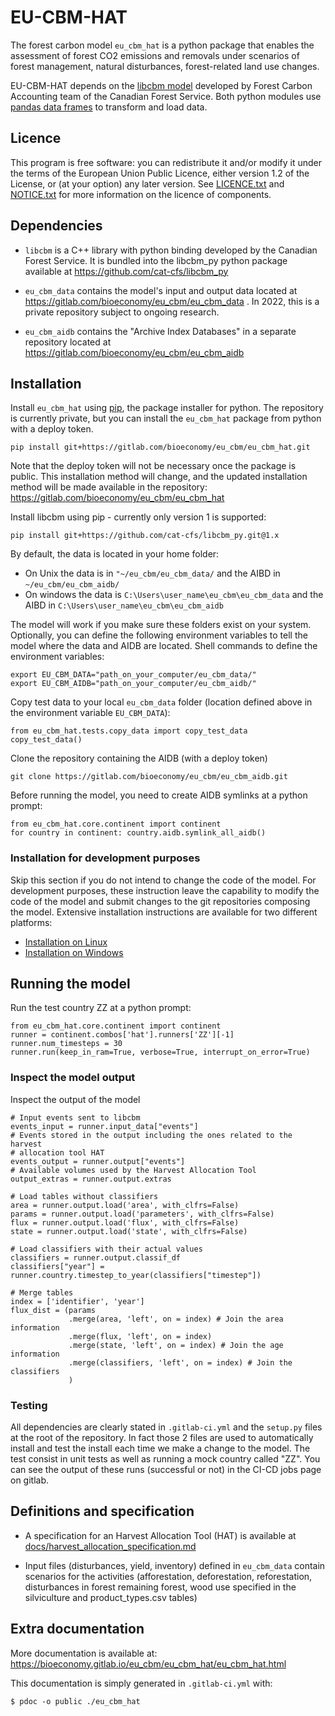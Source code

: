 # EU-CBM-HAT

The forest carbon model `eu_cbm_hat` is a python package that enables the assessment of 
forest CO2 emissions and removals under scenarios of forest management, natural 
disturbances, forest-related land use changes.

EU-CBM-HAT depends on the [libcbm model](https://github.com/cat-cfs/libcbm_py) developed 
by Forest Carbon Accounting team of the Canadian Forest Service. Both python modules use 
[pandas data frames](https://pandas.pydata.org/) to transform and load data.


## Licence

This program is free software: you can redistribute it and/or modify it under the terms 
of the European Union Public Licence, either version 1.2 of the License, or (at your 
option) any later version. See [LICENCE.txt](LICENCE.txt) and [NOTICE.txt](NOTICE.txt) 
for more information on the licence of components.


## Dependencies

* `libcbm` is a C++ library with python binding developed by the Canadian Forest 
  Service. It is bundled into the libcbm_py python package available at 
  https://github.com/cat-cfs/libcbm_py

* `eu_cbm_data` contains the model's input and output data located at 
  https://gitlab.com/bioeconomy/eu_cbm/eu_cbm_data . In 2022, this is a private 
  repository subject to ongoing research.

* `eu_cbm_aidb` contains the "Archive Index Databases" in a separate repository located 
  at https://gitlab.com/bioeconomy/eu_cbm/eu_cbm_aidb


## Installation

Install `eu_cbm_hat` using [pip](https://pip.pypa.io/en/stable/), the package installer 
for python. The repository is currently private, but you can install the `eu_cbm_hat` 
package from python with a deploy token.

    pip install git+https://gitlab.com/bioeconomy/eu_cbm/eu_cbm_hat.git

Note that the deploy token will not be necessary once the package is public. This 
installation method will change, and the updated installation method will be made 
available in the repository: https://gitlab.com/bioeconomy/eu_cbm/eu_cbm_hat

Install libcbm using pip - currently only version 1 is supported:

    pip install git+https://github.com/cat-cfs/libcbm_py.git@1.x

By default, the data is located in your home folder:

- On Unix the data is in `"~/eu_cbm/eu_cbm_data/` and the AIBD in 
  `~/eu_cbm/eu_cbm_aidb/`
- On windows the data is `C:\Users\user_name\eu_cbm\eu_cbm_data` and the AIBD in 
  `C:\Users\user_name\eu_cbm\eu_cbm_aidb`

The model will work if you make sure these folders exist on your system. Optionally, you 
can define the following environment variables to tell the model where the data and AIDB 
are located. Shell commands to define the environment variables:

    export EU_CBM_DATA="path_on_your_computer/eu_cbm_data/"
    export EU_CBM_AIDB="path_on_your_computer/eu_cbm_aidb/"

Copy test data to your local `eu_cbm_data` folder (location defined above in the 
environment variable `EU_CBM_DATA`):

    from eu_cbm_hat.tests.copy_data import copy_test_data
    copy_test_data()

Clone the repository containing the AIDB (with a deploy token)

    git clone https://gitlab.com/bioeconomy/eu_cbm/eu_cbm_aidb.git

Before running the model, you need to create AIDB symlinks at a python prompt:

    from eu_cbm_hat.core.continent import continent
    for country in continent: country.aidb.symlink_all_aidb()


### Installation for development purposes

Skip this section if you do not intend to change the code of the model. For development 
purposes, these instruction leave the capability to modify the code of the model and 
submit changes to the git repositories composing the model. Extensive installation 
instructions are available for two different platforms:

* [Installation on Linux](docs/setup_on_linux.md)
* [Installation on Windows](docs/setup_on_windows.md)


## Running the model

Run the test country ZZ at a python prompt:

    from eu_cbm_hat.core.continent import continent
    runner = continent.combos['hat'].runners['ZZ'][-1]
    runner.num_timesteps = 30
    runner.run(keep_in_ram=True, verbose=True, interrupt_on_error=True)


### Inspect the model output

Inspect the output of the model

    # Input events sent to libcbm
    events_input = runner.input_data["events"]
    # Events stored in the output including the ones related to the harvest
    # allocation tool HAT
    events_output = runner.output["events"]
    # Available volumes used by the Harvest Allocation Tool
    output_extras = runner.output.extras

    # Load tables without classifiers
    area = runner.output.load('area', with_clfrs=False)
    params = runner.output.load('parameters', with_clfrs=False)
    flux = runner.output.load('flux', with_clfrs=False)
    state = runner.output.load('state', with_clfrs=False)

    # Load classifiers with their actual values
    classifiers = runner.output.classif_df
    classifiers["year"] =  runner.country.timestep_to_year(classifiers["timestep"])

    # Merge tables
    index = ['identifier', 'year']
    flux_dist = (params
                 .merge(area, 'left', on = index) # Join the area information
                 .merge(flux, 'left', on = index)
                 .merge(state, 'left', on = index) # Join the age information
                 .merge(classifiers, 'left', on = index) # Join the classifiers
                 )


### Testing

All dependencies are clearly stated in `.gitlab-ci.yml` and the `setup.py` files at the 
root of the repository. In fact those 2 files are used to automatically install and test 
the install  each time we make a change to the model. The test consist in unit tests as 
well as running a mock country called "ZZ". You can see the output of these runs 
(successful or not) in the CI-CD jobs page on gitlab.


## Definitions and specification

- A specification for an Harvest Allocation Tool (HAT) is available at
  [docs/harvest_allocation_specification.md](docs/harvest_allocation_specification.md)

- Input files (disturbances, yield, inventory) defined in `eu_cbm_data` contain scenarios for the activities (afforestation, deforestation, reforestation, disturbances in forest remaining forest, wood use specified in the silviculture and product_types.csv tables)



## Extra documentation

More documentation is available at:
https://bioeconomy.gitlab.io/eu_cbm/eu_cbm_hat/eu_cbm_hat.html 

This documentation is simply generated in `.gitlab-ci.yml` with:

    $ pdoc -o public ./eu_cbm_hat

